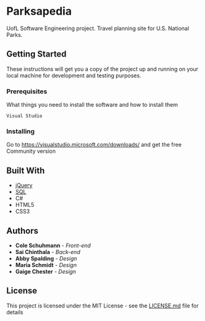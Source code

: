 # Parksapedia
UofL Software Engineering project. Travel planning site for U.S. National Parks.

## Getting Started

These instructions will get you a copy of the project up and running on your local machine for development and testing purposes.

### Prerequisites

What things you need to install the software and how to install them

```
Visual Studio
```

### Installing

Go to https://visualstudio.microsoft.com/downloads/ and get the free Community version

## Built With

* [jQuery](https://jquery.com/)
* [SQL](https://docs.microsoft.com/en-us/sql/ssms/download-sql-server-management-studio-ssms?view=sql-server-ver15)
* C#
* HTML5
* CSS3

## Authors

* **Cole Schuhmann** - *Front-end*
* **Sai Chinthala** - *Back-end*
* **Abby Spalding** - *Design*
* **Maria Schmidt** - *Design*
* **Gaige Chester** - *Design*

## License

This project is licensed under the MIT License - see the [LICENSE.md](LICENSE.md) file for details
